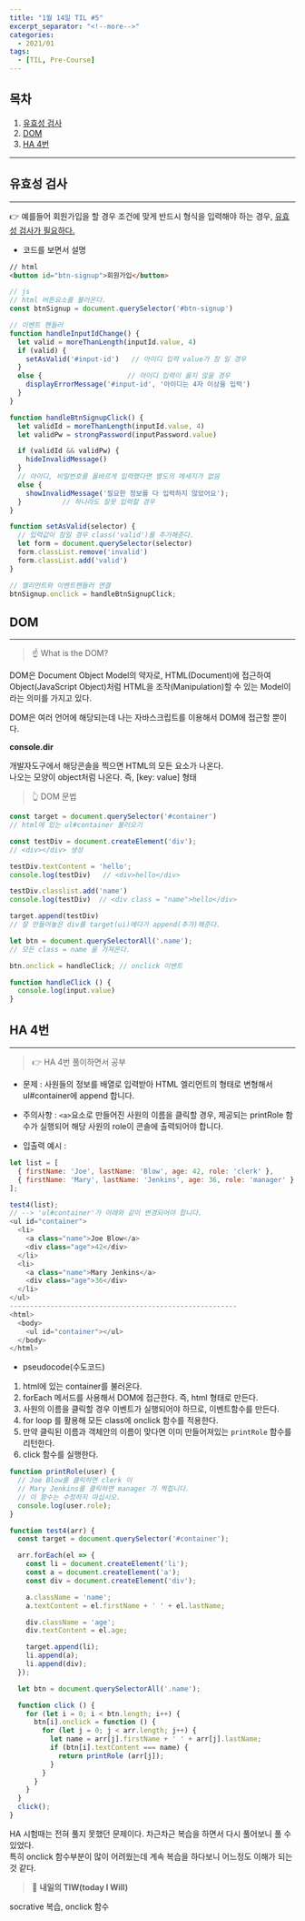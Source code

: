 ```yaml
---
title: "1월 14일 TIL #5"
excerpt_separator: "<!--more-->"
categories:
  - 2021/01
tags:
  - [TIL, Pre-Course]
---
```


## 목차

1. [유효성 검사](#유효성-검사)
2. [DOM](#DOM)
3. [HA 4번](#HA-4번)

---

## 유효성 검사
---
:point_right: 예를들어 회원가입을 할 경우 조건에 맞게 반드시 형식을 입력해야 하는 경우, <u>유효성 검사가 필요하다.</u>

* 코드를 보면서 설명

```html
// html
<button id="btn-signup">회원가입</button>
```

```javascript
// js
// html 버튼요소를 불러온다.
const btnSignup = document.querySelector('#btn-signup')

// 이벤트 핸들러 
function handleInputIdChange() {
  let valid = moreThanLength(inputId.value, 4) 
  if (valid) {
    setAsValid('#input-id')   // 아이디 입력 value가 참 일 경우
  }
  else {                     // 아이디 입력이 옳지 않을 경우
    displayErrorMessage('#input-id', '아이디는 4자 이상을 입력')
  }
}

function handleBtnSignupClick() {
  let validId = moreThanLength(inputId.value, 4)
  let validPw = strongPassword(inputPassword.value)

  if (validId && validPw) {
    hideInvalidMessage()
  }
  // 아이디, 비밀번호를 옳바르게 입력했다면 별도의 메세지가 없음
  else {
    showInvalidMessage('필요한 정보를 다 입력하지 않았어요');
  }          // 하나라도 잘못 입력할 경우
}

function setAsValid(selector) { 
  // 입력값이 참일 경우 class('valid')를 추가해준다.
  let form = document.querySelector(selector)
  form.classList.remove('invalid')
  form.classList.add('valid')
}

// 엘리먼트와 이벤트핸들러 연결
btnSignup.onclick = handleBtnSignupClick;

```

## DOM
---

> :point_up: What is the DOM?

DOM은 Document Object Model의 약자로, HTML(Document)에 접근하여 Object(JavaScript Object)처럼 HTML을 조작(Manipulation)할 수 있는 Model이라는 의미를 가지고 있다.

DOM은 여러 언어에 해당되는데 나는 자바스크립트를 이용해서 DOM에 접근할 뿐이다.

**console.dir**

개발자도구에서 해당콘솔을 찍으면 HTML의 모든 요소가 나온다.<br/>나오는 모양이 object처럼 나온다. 즉, [key: value] 형태

> :point_up_2: DOM 문법

```javascript
const target = document.querySelector('#container')
// html에 있는 ul#container 불러오기

const testDiv = document.createElement('div');     
// <div></div> 생성

testDiv.textContent = 'hello';
console.log(testDiv)   // <div>hello</div> 

testDiv.classlist.add('name')
console.log(testDiv)  // <div class = "name">hello</div>

target.append(testDiv)
// 잘 만들어놓은 div를 target(ui)에다가 append(추가)해준다.

let btn = document.querySelectorAll('.name');
// 모든 class = name 을 가져온다.

btn.onclick = handleClick; // onclick 이벤트

function handleClick () {
  console.log(input.value)
}
```



## HA 4번
---

>:point_right: HA 4번 풀이하면서 공부

* 문제 :
사원들의 정보를 배열로 입력받아 HTML 엘리먼트의 형태로 변형해서 ul#container에 append 합니다.
* 주의사항 :
```<a>```요소로 만들어진 사원의 이름을 클릭할 경우, 제공되는 printRole 함수가 실행되어 해당 사원의 role이 콘솔에 출력되어야 합니다.

* 입출력 예시 :

```javascript
let list = [
  { firstName: 'Joe', lastName: 'Blow', age: 42, role: 'clerk' },
  { firstName: 'Mary', lastName: 'Jenkins', age: 36, role: 'manager' },
];

test4(list);
// --> 'ul#container'가 아래와 같이 변경되어야 합니다.
<ul id="container">
  <li>
    <a class="name">Joe Blow</a>
    <div class="age">42</div>
  </li>
  <li>
    <a class="name">Mary Jenkins</a>
    <div class="age">36</div>
  </li>
</ul>
--------------------------------------------------------
<html>
  <body>
    <ul id="container"></ul>
  </body>
</html>
```

* pseudocode(수도코드)
1. html에 있는 container를 불러온다.
2. forEach 메서드를 사용해서 DOM에 접근한다. 즉, html 형태로 만든다.
3. 사원의 이름을 클릭할 경우 이벤트가 실행되어야 하므로, 이벤트함수를 만든다.
4. for loop 를 활용해 모든 class에 onclick 함수를 적용한다.
5. 만약 클릭된 이름과 객체안의 이름이 맞다면 이미 만들어져있는 ```printRole``` 함수를 리턴한다.
6. click 함수를 실행한다.


```javascript
function printRole(user) {
  // Joe Blow를 클릭하면 clerk 이
  // Mary Jenkins를 클릭하면 manager 가 찍힙니다.
  // 이 함수는 수정하지 마십시오.
  console.log(user.role);
}

function test4(arr) {
  const target = document.querySelector('#container');

  arr.forEach(el => {
    const li = document.createElement('li');
    const a = document.createElement('a');
    const div = document.createElement('div');

    a.className = 'name';
    a.textContent = el.firstName + ' ' + el.lastName;

    div.className = 'age';
    div.textContent = el.age;

    target.append(li);
    li.append(a);
    li.append(div);
  });

  let btn = document.querySelectorAll('.name');

  function click () {
    for (let i = 0; i < btn.length; i++) {
      btn[i].onclick = function () {
        for (let j = 0; j < arr.length; j++) {
          let name = arr[j].firstName + ' ' + arr[j].lastName;
          if (btn[i].textContent === name) {
            return printRole (arr[j]);
          }
        }
      }
    }
  }
  click();
}
```

HA 시험때는 전혀 풀지 못했던 문제이다. 차근차근 복습을 하면서 다시 풀어보니 풀 수 있었다. <br/>특히 onclick 함수부분이 많이 어려웠는데 계속 복습을 하다보니 어느정도 이해가 되는 것 같다. 



> :punch: **내일의 TIW(today I Will)**

socrative 복습, onclick 함수


